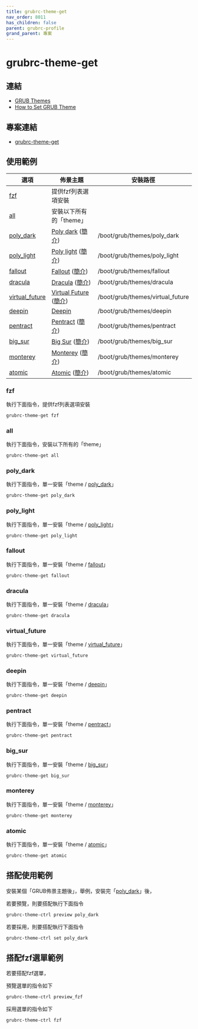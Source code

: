 ```yaml
---
title: grubrc-theme-get
nav_order: 8011
has_children: false
parent: grubrc-profile
grand_parent: 專案
---
```


# grubrc-theme-get


## 連結

* [GRUB Themes](https://www.gnome-look.org/browse?cat=109)
* [How to Set GRUB Theme](https://samwhelp.github.io/note-about-grub/read/howto/use_theme.html)


## 專案連結

* [grubrc-theme-get](https://github.com/samwhelp/note-about-grub/tree/gh-pages/_demo/project/grubrc-profile/grubrc-theme-get)


## 使用範例

| 選項 | 佈景主題 | 安裝路徑 |
| --- | --- | --- |
| [fzf](#fzf) | 提供fzf列表選項安裝 | |
| [all](#all) | 安裝以下所有的「theme」| |
| [poly_dark](#poly_dark) | [Poly dark](https://github.com/shvchk/poly-dark) ([簡介](https://www.gnome-look.org/p/1230780)) | /boot/grub/themes/poly_dark |
| [poly_light](#poly_light) | [Poly light](https://github.com/shvchk/poly-light) ([簡介](https://www.gnome-look.org/p/1176413)) | /boot/grub/themes/poly_light |
| [fallout](#fallout) | [Fallout](https://github.com/shvchk/fallout-grub-theme) ([簡介](https://www.gnome-look.org/p/1230882)) | /boot/grub/themes/fallout |
| [dracula](#dracula) | [Dracula](https://github.com/zshzero/dracula-grub2) ([簡介](https://www.gnome-look.org/p/1382440)) | /boot/grub/themes/dracula |
| [virtual_future](#virtual_future) | [Virtual Future](https://gitlab.com/deck451/virtual_future_grub_theme) ([簡介](https://www.gnome-look.org/p/1529571/)) | /boot/grub/themes/virtual_future |
| [deepin](#deepin) | [Deepin](https://github.com/linuxdeepin/deepin-grub2-themes) | /boot/grub/themes/deepin |
| [pentract](#pentract) | [Pentract](https://github.com/sarancodes/pentract-grub-theme) ([簡介](https://www.gnome-look.org/p/1661288)) | /boot/grub/themes/pentract |
| [big_sur](#big_sur) | [Big Sur](https://github.com/Teraskull/bigsur-grub2-theme) ([簡介](https://www.gnome-look.org/p/1443844)) | /boot/grub/themes/big_sur |
| [monterey](#monterey) | [Monterey](https://github.com/sandesh236/monterey-grub-theme) ([簡介](https://www.gnome-look.org/p/1577873)) | /boot/grub/themes/monterey |
| [atomic](#atomic) | [Atomic](https://github.com/lfelipe1501/Atomic-GRUB2-Theme) ([簡介](https://www.gnome-look.org/p/1443844)) | /boot/grub/themes/atomic |


### fzf

執行下面指令，提供fzf列表選項安裝

``` sh
grubrc-theme-get fzf
```

### all

執行下面指令，安裝以下所有的「theme」

``` sh
grubrc-theme-get all
```

### poly_dark

執行下面指令，單一安裝「theme / [poly_dark](https://github.com/shvchk/poly-dark)」

``` sh
grubrc-theme-get poly_dark
```

### poly_light

執行下面指令，單一安裝「theme / [poly_light](https://github.com/shvchk/poly-light)」

``` sh
grubrc-theme-get poly_light
```

### fallout

執行下面指令，單一安裝「theme / [fallout](https://github.com/shvchk/fallout-grub-theme)」

``` sh
grubrc-theme-get fallout
```

### dracula

執行下面指令，單一安裝「theme / [dracula](https://github.com/zshzero/dracula-grub2)」

``` sh
grubrc-theme-get dracula
```

### virtual_future

執行下面指令，單一安裝「theme / [virtual_future](https://gitlab.com/deck451/virtual_future_grub_theme/-/tree/main/virtual_future)」

``` sh
grubrc-theme-get virtual_future
```

### deepin

執行下面指令，單一安裝「theme / [deepin](https://github.com/linuxdeepin/deepin-grub2-themes/tree/master/themes/deepin)」

``` sh
grubrc-theme-get deepin
```

### pentract

執行下面指令，單一安裝「theme / [pentract](https://github.com/sarancodes/pentract-grub-theme)」

``` sh
grubrc-theme-get pentract
```

### big_sur

執行下面指令，單一安裝「theme / [big_sur](https://github.com/Teraskull/bigsur-grub2-theme/tree/master/bigsur)」

``` sh
grubrc-theme-get big_sur
```

### monterey

執行下面指令，單一安裝「theme / [monterey](https://github.com/sandesh236/monterey-grub-theme/tree/main/monterey-grub-theme)」

``` sh
grubrc-theme-get monterey
```

### atomic

執行下面指令，單一安裝「theme / [atomic](https://github.com/lfelipe1501/Atomic-GRUB2-Theme/tree/master/Atomic)」

``` sh
grubrc-theme-get atomic
```


## 搭配使用範例


安裝某個「GRUB佈景主題後」，舉例，安裝完「[poly_dark](#poly_dark)」後，


若要預覽，則要搭配執行下面指令

``` sh
grubrc-theme-ctrl preview poly_dark
```

若要採用，則要搭配執行下面指令

``` sh
grubrc-theme-ctrl set poly_dark
```

## 搭配fzf選單範例

若要搭配fzf選單，

預覽選單的指令如下

``` sh
grubrc-theme-ctrl preview_fzf
```

採用選單的指令如下

``` sh
grubrc-theme-ctrl fzf
```
